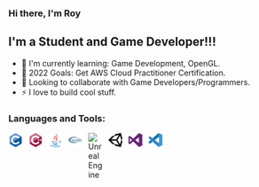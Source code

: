 ### Hi there, I'm Roy 

## I'm a Student and Game Developer!!!

- 🌱 I'm currently learning: Game Development, OpenGL.
- 🥅 2022 Goals: Get AWS Cloud Practitioner Certification.
- 🔭 Looking to collaborate with Game Developers/Programmers.
- ⚡ I love to build cool stuff.

### Languages and Tools:
<img align="left" alt="C" width="26px" src="https://github.com/devicons/devicon/blob/v2.14.0/icons/c/c-original.svg" style="padding-right:10px;" />

<img align="left" alt="C++" width="26px" src="https://github.com/devicons/devicon/blob/v2.14.0/icons/cplusplus/cplusplus-original.svg" style="padding-right:10px;" />

<img align="left" alt="Java" width="26px" src="https://github.com/devicons/devicon/blob/v2.14.0/icons/java/java-original.svg" style="padding-right:10px;" />

<img align="left" alt="OpenGL" width="26px" src="https://github.com/devicons/devicon/blob/v2.14.0/icons/opengl/opengl-original.svg" style="padding-right:10px;" />

<img align="left" alt="Unreal Engine" width="26px" src="https://upload.wikimedia.org/wikipedia/commons/d/da/Unreal_Engine_Logo.svg" style="padding-right:10px;" />

<img align="left" alt="Unity" width="26px" src="https://github.com/devicons/devicon/blob/v2.14.0/icons/unity/unity-original.svg" style="padding-right:10px;" />

<img align="left" alt="Visual Studio" width="26px" src="https://github.com/devicons/devicon/blob/v2.14.0/icons/visualstudio/visualstudio-plain.svg" style="padding-right:10px;" />

<img align="left" alt="VSCode" width="26px" src="https://github.com/devicons/devicon/blob/v2.14.0/icons/vscode/vscode-original.svg" style="padding-right:10px;" />

